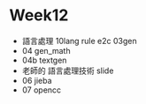 # Week12
* 語言處理 10lang rule e2c 03gen
* 04 gen_math 
* 04b textgen
* 老師的 語言處理技術 slide
* 06 jieba
* 07 opencc
